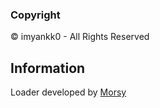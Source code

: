 ### Copyright
©️ imyankk0 - All Rights Reserved

## Information
Loader developed by [Morsy](https://www.youtube.com/channel/UCtd1OUC4F0sDGhv8epQIFEg "Youtube")
